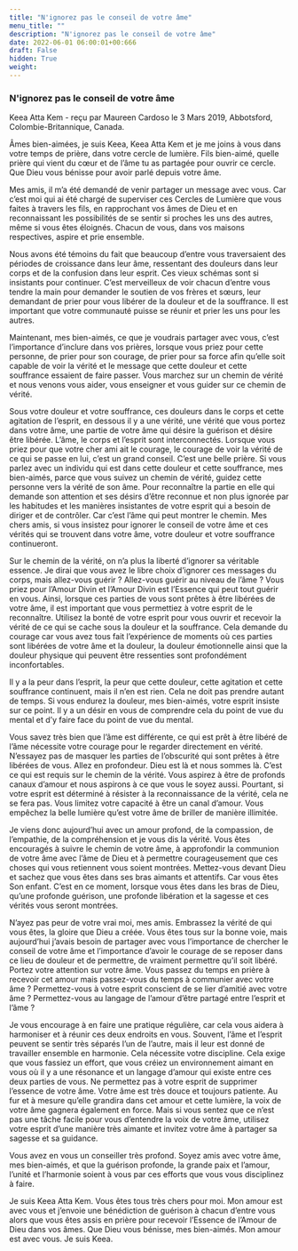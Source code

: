 ```yaml
---
title: "N'ignorez pas le conseil de votre âme"
menu_title: ""
description: "N'ignorez pas le conseil de votre âme"
date: 2022-06-01 06:00:01+00:666
draft: False
hidden: True
weight:
---
```

### N'ignorez pas le conseil de votre âme

Keea Atta Kem - reçu par Maureen Cardoso le 3 Mars 2019, Abbotsford, Colombie-Britannique, Canada.

Âmes bien-aimées, je suis Keea, Keea Atta Kem et je me joins à vous dans votre temps de prière, dans votre cercle de lumière. Fils bien-aimé, quelle prière qui vient du cœur et de l’âme tu as partagée pour ouvrir ce cercle. Que Dieu vous bénisse pour avoir parlé depuis votre âme.

Mes amis, il m’a été demandé de venir partager un message avec vous. Car c’est moi qui ai été chargé de superviser ces Cercles de Lumière que vous faites à travers les fils, en rapprochant vos âmes de Dieu et en reconnaissant les possibilités de se sentir si proches les uns des autres, même si vous êtes éloignés. Chacun de vous, dans vos maisons respectives, aspire et prie ensemble.

Nous avons été témoins du fait que beaucoup d’entre vous traversaient des périodes de croissance dans leur âme, ressentant des douleurs dans leur corps et de la confusion dans leur esprit. Ces vieux schémas sont si insistants pour continuer. C’est merveilleux de voir chacun d’entre vous tendre la main pour demander le soutien de vos frères et sœurs, leur demandant de prier pour vous libérer de la douleur et de la souffrance. Il est important que votre communauté puisse se réunir et prier les uns pour les autres.

Maintenant, mes bien-aimés, ce que je voudrais partager avec vous, c’est l’importance d’inclure dans vos prières, lorsque vous priez pour cette personne, de prier pour son courage, de prier pour sa force afin qu’elle soit capable de voir la vérité et le message que cette douleur et cette souffrance essaient de faire passer. Vous marchez sur un chemin de vérité et nous venons vous aider, vous enseigner et vous guider sur ce chemin de vérité.

Sous votre douleur et votre souffrance, ces douleurs dans le corps et cette agitation de l’esprit, en dessous il y a une vérité, une vérité que vous portez dans votre âme, une partie de votre âme qui désire la guérison et désire être libérée. L’âme, le corps et l’esprit sont interconnectés. Lorsque vous priez pour que votre cher ami ait le courage, le courage de voir la vérité de ce qui se passe en lui, c’est un grand conseil. C’est une belle prière. Si vous parlez avec un individu qui est dans cette douleur et cette souffrance, mes bien-aimés, parce que vous suivez un chemin de vérité, guidez cette personne vers la vérité de son âme. Pour reconnaître la partie en elle qui demande son attention et ses désirs d’être reconnue et non plus ignorée par les habitudes et les manières insistantes de votre esprit qui a besoin de diriger et de contrôler. Car c’est l’âme qui peut montrer le chemin. Mes chers amis, si vous insistez pour ignorer le conseil de votre âme et ces vérités qui se trouvent dans votre âme, votre douleur et votre souffrance continueront.

Sur le chemin de la vérité, on n’a plus la liberté d’ignorer sa véritable essence. Je dirai que vous avez le libre choix d’ignorer ces messages du corps, mais allez-vous guérir ? Allez-vous guérir au niveau de l’âme ? Vous priez pour l’Amour Divin et l’Amour Divin est l’Essence qui peut tout guérir en vous. Ainsi, lorsque ces parties de vous sont prêtes à être libérées de votre âme, il est important que vous permettiez à votre esprit de le reconnaître. Utilisez la bonté de votre esprit pour vous ouvrir et recevoir la vérité de ce qui se cache sous la douleur et la souffrance. Cela demande du courage car vous avez tous fait l’expérience de moments où ces parties sont libérées de votre âme et la douleur, la douleur émotionnelle ainsi que la douleur physique qui peuvent être ressenties sont profondément inconfortables.

Il y a la peur dans l’esprit, la peur que cette douleur, cette agitation et cette souffrance continuent, mais il n’en est rien. Cela ne doit pas prendre autant de temps. Si vous endurez la douleur, mes bien-aimés, votre esprit insiste sur ce point. Il y a un désir en vous de comprendre cela du point de vue du mental et d’y faire face du point de vue du mental.

Vous savez très bien que l’âme est différente, ce qui est prêt à être libéré de l’âme nécessite votre courage pour le regarder directement en vérité. N’essayez pas de masquer les parties de l’obscurité qui sont prêtes à être libérées de vous. Allez en profondeur. Dieu est là et nous sommes là. C’est ce qui est requis sur le chemin de la vérité. Vous aspirez à être de profonds canaux d’amour et nous aspirons à ce que vous le soyez aussi. Pourtant, si votre esprit est déterminé à résister à la reconnaissance de la vérité, cela ne se fera pas. Vous limitez votre capacité à être un canal d’amour. Vous empêchez la belle lumière qu’est votre âme de briller de manière illimitée.

Je viens donc aujourd’hui avec un amour profond, de la compassion, de l’empathie, de la compréhension et je vous dis la vérité. Vous êtes encouragés à suivre le chemin de votre âme, à approfondir la communion de votre âme avec l’âme de Dieu et à permettre courageusement que ces choses qui vous retiennent vous soient montrées. Mettez-vous devant Dieu et sachez que vous êtes dans ses bras aimants et attentifs. Car vous êtes Son enfant. C’est en ce moment, lorsque vous êtes dans les bras de Dieu, qu’une profonde guérison, une profonde libération et la sagesse et ces vérités vous seront montrées.

N’ayez pas peur de votre vrai moi, mes amis. Embrassez la vérité de qui vous êtes, la gloire que Dieu a créée. Vous êtes tous sur la bonne voie, mais aujourd’hui j’avais besoin de partager avec vous l’importance de chercher le conseil de votre âme et l’importance d’avoir le courage de se reposer dans ce lieu de douleur et de permettre, de vraiment permettre qu’il soit libéré. Portez votre attention sur votre âme. Vous passez du temps en prière à recevoir cet amour mais passez-vous du temps à communier avec votre âme ? Permettez-vous à votre esprit conscient de se lier d’amitié avec votre âme ? Permettez-vous au langage de l’amour d’être partagé entre l’esprit et l’âme ?

Je vous encourage à en faire une pratique régulière, car cela vous aidera à harmoniser et à réunir ces deux endroits en vous. Souvent, l’âme et l’esprit peuvent se sentir très séparés l’un de l’autre, mais il leur est donné de travailler ensemble en harmonie. Cela nécessite votre discipline. Cela exige que vous fassiez un effort, que vous créiez un environnement aimant en vous où il y a une résonance et un langage d’amour qui existe entre ces deux parties de vous. Ne permettez pas à votre esprit de supprimer l’essence de votre âme. Votre âme est très douce et toujours patiente. Au fur et à mesure qu’elle grandira dans cet amour et cette lumière, la voix de votre âme gagnera également en force. Mais si vous sentez que ce n’est pas une tâche facile pour vous d’entendre la voix de votre âme, utilisez votre esprit d’une manière très aimante et invitez votre âme à partager sa sagesse et sa guidance.

Vous avez en vous un conseiller très profond. Soyez amis avec votre âme, mes bien-aimés, et que la guérison profonde, la grande paix et l’amour, l’unité et l’harmonie soient à vous par ces efforts que vous vous disciplinez à faire.

Je suis Keea Atta Kem. Vous êtes tous très chers pour moi. Mon amour est avec vous et j’envoie une bénédiction de guérison à chacun d’entre vous alors que vous êtes assis en prière pour recevoir l’Essence de l’Amour de Dieu dans vos âmes. Que Dieu vous bénisse, mes bien-aimés. Mon amour est avec vous. Je suis Keea.

